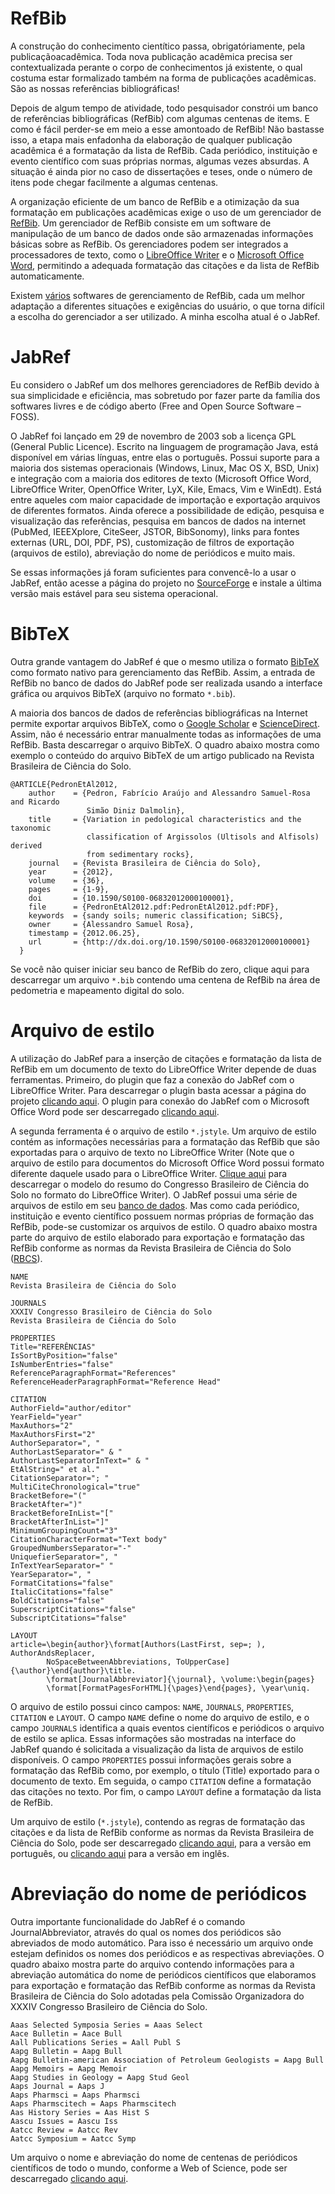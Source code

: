 RefBib
======

A construção do conhecimento cientítico passa, obrigatóriamente, pela publicaçãoacadêmica. Toda nova publicação acadêmica precisa ser contextualizada perante o corpo de conhecimentos já existente, o qual costuma estar formalizado também na forma de publicações acadêmicas. São as nossas referências bibliográficas!

Depois de algum tempo de atividade, todo pesquisador constrói um banco de referências bibliográficas (RefBib) com algumas centenas de items. E como é fácil perder-se em meio a esse amontoado de RefBib! Não bastasse isso, a etapa mais enfadonha da elaboração de qualquer publicação acadêmica é a formatação da lista de RefBib. Cada periódico, instituição e evento científico com suas próprias normas, algumas vezes absurdas. A situação é ainda pior no caso de dissertações e teses, onde o número de itens pode chegar facilmente a algumas centenas.

A organização eficiente de um banco de RefBib e a otimização da sua formatação em publicações acadêmicas exige o uso de um gerenciador de [RefBib](pt.wikipedia.org/wiki/Gerenciador_de_refer%C3%AAncias_bibliogr%C3%A1ficas). Um gerenciador de RefBib consiste em um software de manipulação de um banco de dados onde são armazenadas informações básicas sobre as RefBib. Os gerenciadores podem ser integrados a processadores de texto, como o [LibreOffice Writer](http://pt-br.libreoffice.org/) e o [Microsoft Office Word](http://office.microsoft.com/pt-br/), permitindo a adequada formatação das citações e da lista de RefBib automaticamente. 

Existem [vários](http://en.wikipedia.org/wiki/Comparison_of_reference_management_software) softwares de gerenciamento de RefBib, cada um melhor adaptação a diferentes situações e exigências do usuário, o que torna difícil a escolha do gerenciador a ser utilizado. A minha escolha atual é o JabRef.

# JabRef

Eu considero o JabRef um dos melhores gerenciadores de RefBib devido à sua simplicidade e eficiência, mas sobretudo por fazer parte da família dos softwares livres e de código aberto (Free and Open Source Software – FOSS).

O JabRef foi lançado em 29 de novembro de 2003 sob a licença GPL (General Public Licence). Escrito na linguagem de programação Java, está disponível em várias línguas, entre elas o português. Possui suporte para a maioria dos sistemas operacionais (Windows, Linux, Mac OS X, BSD, Unix) e integração com a maioria dos editores de texto (Microsoft Office Word, LibreOffice Writer, OpenOffice Writer, LyX, Kile, Emacs, Vim e WinEdt). Está entre aqueles com maior capacidade de importação e exportação arquivos de diferentes formatos. Ainda oferece a possibilidade de edição, pesquisa e visualização das referências, pesquisa em bancos de dados na internet (PubMed, IEEEXplore, CiteSeer, JSTOR, BibSonomy), links para fontes externas (URL, DOI, PDF, PS), customização de filtros de exportação (arquivos de estilo), abreviação do nome de periódicos e muito mais.

Se essas informações já foram suficientes para convencê-lo a usar o JabRef, então acesse a página do projeto no [SourceForge](http://sourceforge.net/projects/jabref/files/jabref/) e instale a última versão mais estável para seu sistema operacional.

# BibTeX

Outra grande vantagem do JabRef é que o mesmo utiliza o formato [BibTeX](http://pt.wikipedia.org/wiki/Bibtex) como formato nativo para gerenciamento das RefBib. Assim, a entrada de RefBib no banco de dados do JabRef pode ser realizada usando a interface gráfica ou arquivos BibTeX (arquivo no formato `*.bib`).

A maioria dos bancos de dados de referências bibliográficas na Internet permite exportar arquivos BibTeX, como o [Google Scholar](scholar.google.com.br) e [ScienceDirect](http://www.sciencedirect.com/). Assim, não é necessário entrar manualmente todas as informações de uma RefBib. Basta descarregar o arquivo BibTeX. O quadro abaixo mostra como exemplo o conteúdo do arquivo BibTeX de um artigo publicado na Revista Brasileira de Ciência do Solo.

```
@ARTICLE{PedronEtAl2012,
    author    = {Pedron, Fabrício Araújo and Alessandro Samuel-Rosa and Ricardo
                 Simão Diniz Dalmolin},
    title     = {Variation in pedological characteristics and the taxonomic
                 classification of Argissolos (Ultisols and Alfisols) derived
                 from sedimentary rocks},
    journal   = {Revista Brasileira de Ciência do Solo},
    year      = {2012},
    volume    = {36},
    pages     = {1-9},
    doi       = {10.1590/S0100-06832012000100001},
    file      = {PedronEtAl2012.pdf:PedronEtAl2012.pdf:PDF},
    keywords  = {sandy soils; numeric classification; SiBCS},
    owner     = {Alessandro Samuel Rosa},
    timestamp = {2012.06.25},
    url       = {http://dx.doi.org/10.1590/S0100-06832012000100001}
  }
```

Se você não quiser iniciar seu banco de RefBib do zero, clique aqui para descarregar um arquivo `*.bib` contendo uma centena de RefBib na área de pedometria e mapeamento digital do solo.

# Arquivo de estilo

A utilização do JabRef para a inserção de citações e formatação da lista de RefBib em um documento de texto do LibreOffice Writer depende de duas ferramentas. Primeiro, do plugin que faz a conexão do JabRef com o LibreOffice Writer. Para descarregar o plugin basta acessar a página do projeto [clicando aqui](http://jabref.sourceforge.net/OOPlugin-jabref.php). O plugin para conexão do JabRef com o Microsoft Office Word pode ser descarregado [clicando aqui](http://www.ee.ic.ac.uk/hp/staff/dmb/perl/index.html).

A segunda ferramenta é o arquivo de estilo `*.jstyle`. Um arquivo de estilo contém as informações necessárias para a formatação das RefBib que são exportadas para o arquivo de texto no LibreOffice Writer (Note que o arquivo de estilo para documentos do Microsoft Office Word possui formato diferente daquele usado para o LibreOffice Writer. [Clique aqui](https://docs.google.com/file/d/0B7xsLbrOA23oMndPR0lSdXl2Y0k/edit?usp=sharing) para descarregar o modelo do resumo do Congresso Brasileiro de Ciência do Solo no formato do LibreOffice Writer). O JabRef possui uma série de arquivos de estilo em seu [banco de dados](https://docs.google.com/file/d/0B7xsLbrOA23oMndPR0lSdXl2Y0k/edit?usp=sharing). Mas como cada periódico, instituição e evento científico possuem normas próprias de formação das RefBib, pode-se customizar os arquivos de estilo. O quadro abaixo mostra parte do arquivo de estilo elaborado para exportação e formatação das RefBib conforme as normas da Revista Brasileira de Ciência do Solo ([RBCS](http://www.sbcs.org.br/revista/a-revista/)).

```
NAME
Revista Brasileira de Ciência do Solo

JOURNALS
XXXIV Congresso Brasileiro de Ciência do Solo
Revista Brasileira de Ciência do Solo

PROPERTIES
Title="REFERÊNCIAS"
IsSortByPosition="false"
IsNumberEntries="false"
ReferenceParagraphFormat="References"
ReferenceHeaderParagraphFormat="Reference Head"

CITATION
AuthorField="author/editor"
YearField="year"
MaxAuthors="2"
MaxAuthorsFirst="2"
AuthorSeparator=", "
AuthorLastSeparator=" & "
AuthorLastSeparatorInText=" & "
EtAlString=" et al."
CitationSeparator="; "
MultiCiteChronological="true"
BracketBefore="("
BracketAfter=")"
BracketBeforeInList="["
BracketAfterInList="]"
MinimumGroupingCount="3"
CitationCharacterFormat="Text body"
GroupedNumbersSeparator="-"
UniquefierSeparator=", "
InTextYearSeparator=" "
YearSeparator=", "
FormatCitations="false"
ItalicCitations="false"
BoldCitations="false"
SuperscriptCitations="false"
SubscriptCitations="false"

LAYOUT
article=\begin{author}\format[Authors(LastFirst, sep=; ), AuthorAndsReplacer,
        NoSpaceBetweenAbbreviations, ToUpperCase]{\author}\end{author}\title.
        \format[JournalAbbreviator]{\journal}, \volume:\begin{pages}
        \format[FormatPagesForHTML]{\pages}\end{pages}, \year\uniq.
```

O arquivo de estilo possui cinco campos: `NAME`, `JOURNALS`, `PROPERTIES`, `CITATION` e `LAYOUT`. O campo `NAME` define o nome do arquivo de estilo, e o campo `JOURNALS` identifica a quais eventos científicos e periódicos o arquivo de estilo se aplica. Essas informações são mostradas na interface do JabRef quando é solicitada a visualização da lista de arquivos de estilo disponíveis. O campo `PROPERTIES` possui informações gerais sobre a formatação das RefBib como, por exemplo, o título (Title) exportado para o documento de texto. Em seguida, o campo `CITATION` define a formatação das citações no texto. Por fim, o campo `LAYOUT` define a formatação da lista de RefBib.

Um arquivo de estilo (`*.jstyle`), contendo as regras de formatação das citações e da lista de RefBib conforme as normas da Revista Brasileira de Ciência do Solo, pode ser descarregado [clicando aqui](https://docs.google.com/file/d/0B7xsLbrOA23oLWs3Wm1ERnNzUk0/edit?usp=sharing), para a versão em português, ou [clicando aqui](https://docs.google.com/file/d/0B7xsLbrOA23oZk5lVU5SUlRVMXM/edit?usp=sharing) para a versão em inglês.

# Abreviação do nome de periódicos

Outra importante funcionalidade do JabRef é o comando JournalAbbreviator, através do qual os nomes dos periódicos são abreviados de modo automático. Para isso é necessário um arquivo onde estejam definidos os nomes dos periódicos e as respectivas abreviações. O quadro abaixo mostra parte do arquivo contendo informações para a abreviação automática do nome de periódicos científicos que elaboramos para exportação e formatação das RefBib conforme as normas da Revista Brasileira de Ciência do Solo adotadas pela Comissão Organizadora do XXXIV Congresso Brasileiro de Ciência do Solo.

```
Aaas Selected Symposia Series = Aaas Select
Aace Bulletin = Aace Bull
Aall Publications Series = Aall Publ S
Aapg Bulletin = Aapg Bull
Aapg Bulletin-american Association of Petroleum Geologists = Aapg Bull
Aapg Memoirs = Aapg Memoir
Aapg Studies in Geology = Aapg Stud Geol
Aaps Journal = Aaps J
Aaps Pharmsci = Aaps Pharmsci
Aaps Pharmscitech = Aaps Pharmscitech
Aas History Series = Aas Hist S
Aascu Issues = Aascu Iss
Aatcc Review = Aatcc Rev
Aatcc Symposium = Aatcc Symp
```

Um arquivo o nome e abreviação do nome de centenas de periódicos científicos de todo o mundo, conforme a Web of Science, pode ser descarregado [clicando aqui](https://docs.google.com/file/d/0B7xsLbrOA23obFBhWGkzWVlkb1k/edit?usp=sharing).
